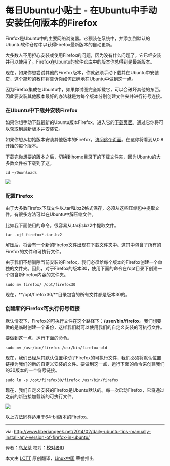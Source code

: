 每日Ubuntu小贴士 - 在Ubuntu中手动安装任何版本的Firefox
================================================================================
Firefox是Ubuntu中的主要网络浏览器。它预装在系统中，并添加到默认的Ubuntu软件仓库中以获得Firefox最新版本的自动更新。

大多数人不用担心安装或使用Firefox的问题，因为没有什么问题了，它已经安装并可以使用了。Firefox在Ubuntu的软件仓库中的版本你总得到是最新版本。

现在，如果你想尝试其他的Firefox版本，你就必须手动下载并在Ubuntu中安装它，这个简短的教程将告诉你如何正确地在Ubuntu中做到这一点。

因为Firefox集成在Ubuntu中，如果你试图完全卸载它，可以会破坏其他的东西。因此要安装其他版本最好的办法就是为每个版本分别创建文件夹并进行符号连接。

### 在Ubuntu中下载并安装Firefox ###

如果你想手动下载最新的Ubuntu版本Firefox，进入它的[下载页面][1]。通过它你将可以获取到最新版本并安装它。

如果你想从初始版本安装其他版本的Firefox，[访问这个页面][2]。在这你将看到从0.8开始的每个版本。

下载完你想要的版本之后，切换到home目录下的下载文件夹，因为Ubuntu的大多数文件被下载到了这。

    cd ~/Downloads

![](http://www.liberiangeek.net/wp-content/uploads/2014/02/firefoxmanualinstall.png)

### 配置Firefox ###

由于大多数Firefox下载文件以.tar和.bz2格式保存，必须从这些压缩包中提取文件。有很多方法可以在Ubuntu中解压缩文件。

比如我下面使用的命令。很容易从.tar和.bz2中提取文件。

    tar -xjf firefox*.tar.bz2

解压后，将会有一个新的Firefox文件出现在下载文件夹中。这其中包含了所有的Firefox的文件和可执行文件。

由于我们不想删除当前安装的Firefox，我们必须给每个版本的Firefox创建一个单独的文件夹。因此，对于Firefox的版本30，使用下面的命令在/opt目录下创建一个包含新Firefox内容的文件夹。

    sudo mv firefox/ /opt/firefox30

现在，**/opt/firefox30/**目录包含的所有文件都是版本30的。

### 创建新的Firefox可执行符号链接 ###

默认情况下，Firefox的可执行文件在这个路径下：**/user/bin/firefox**。我们想要做的是临时创建一个备份，这样我们就可以使用我们的自定义安装的可执行文件。

要做到这一点，运行下面的命令。
 
    sudo mv /usr/bin/firefox /usr/bin/firefox-old

现在，我们已经从其默认位置移动了Firefox的可执行文件，我们必须将默认位置链接为我们的新的自定义安装的文件。要做到这一点，运行下面的命令来创建我们的30版本的一个符号链接。

    sudo ln -s /opt/firefox30/firefox /usr/bin/firefox

现在，我们自定义安装的Firefox是Ubuntu默认的。每一次启动Firefox，它将通过之前的新链接加载新的可执行文件。

![](http://www.liberiangeek.net/wp-content/uploads/2014/02/firefoxmanualinstall1.png)

以上方法同样适用于64-bit版本的Firefox。

--------------------------------------------------------------------------------

via: http://www.liberiangeek.net/2014/02/daily-ubuntu-tips-manually-install-any-version-of-firefox-in-ubuntu/

译者：[乌龙茶](https://github.com/yechunxiao19) 校对：[校对者ID](https://github.com/校对者ID)

本文由 [LCTT](https://github.com/LCTT/TranslateProject) 原创翻译，[Linux中国](http://linux.cn/) 荣誉推出

[1]:http://www.mozilla.org/en-US/firefox/all/
[2]:https://ftp.mozilla.org/pub/mozilla.org/firefox/releases/
